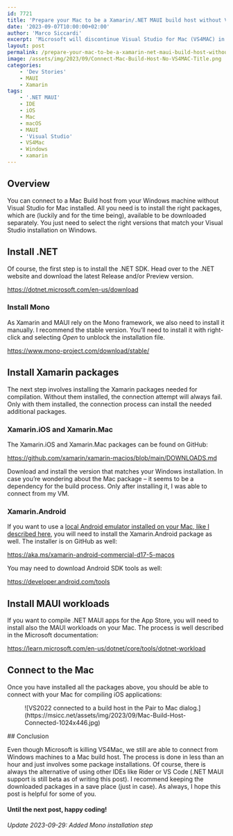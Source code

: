 ```yaml
---
id: 7721
title: 'Prepare your Mac to be a Xamarin/.NET MAUI build host without VS4MAC [Updated]'
date: '2023-09-07T10:00:00+02:00'
author: 'Marco Siccardi'
excerpt: 'Microsoft will discontinue Visual Studio for Mac (VS4MAC) in 2024. To be able to compile for the App Store, we still need a Mac based build host. In this post, I''ll show you how to prepare a Mac without VS4MAC as such a host.'
layout: post
permalink: /prepare-your-mac-to-be-a-xamarin-net-maui-build-host-without-vs4mac/
image: /assets/img/2023/09/Connect-Mac-Build-Host-No-VS4MAC-Title.png
categories:
    - 'Dev Stories'
    - MAUI
    - Xamarin
tags:
    - '.NET MAUI'
    - IDE
    - iOS
    - Mac
    - macOS
    - MAUI
    - 'Visual Studio'
    - VS4Mac
    - Windows
    - xamarin
---
```


## Overview

You can connect to a Mac Build host from your Windows machine without Visual Studio for Mac installed. All you need is to install the right packages, which are (luckily and for the time being), available to be downloaded separately. You just need to select the right versions that match your Visual Studio installation on Windows.

## Install .NET 

Of course, the first step is to install the .NET SDK. Head over to the .NET website and download the latest Release and/or Preview version.

<https://dotnet.microsoft.com/en-us/download>

### Install Mono

As Xamarin and MAUI rely on the Mono framework, we also need to install it manually. I recommend the stable version. You’ll need to install it with right-click and selecting *Open* to unblock the installation file.

<https://www.mono-project.com/download/stable/>

## Install Xamarin packages

The next step involves installing the Xamarin packages needed for compilation. Without them installed, the connection attempt will always fail. Only with them installed, the connection process can install the needed additional packages.

### Xamarin.iOS and Xamarin.Mac

The Xamarin.iOS and Xamarin.Mac packages can be found on GitHub:

<https://github.com/xamarin/xamarin-macios/blob/main/DOWNLOADS.md>

Download and install the version that matches your Windows installation. In case you’re wondering about the Mac package – it seems to be a dependency for the build process. Only after installing it, I was able to connect from my VM.

### Xamarin.Android

If you want to use a [local Android emulator installed on your Mac, like I described here](https://msicc.net/how-to-use-the-android-emulator-on-a-macos-host-for-debugging-in-a-virtual-machine-with-windows/), you will need to install the Xamarin.Android package as well. The installer is on GitHub as well:

<https://aka.ms/xamarin-android-commercial-d17-5-macos>

You may need to download Android SDK tools as well:

<https://developer.android.com/tools>

## Install MAUI workloads

If you want to compile .NET MAUI apps for the App Store, you will need to install also the MAUI workloads on your Mac. The process is well described in the Microsoft documentation:

<https://learn.microsoft.com/en-us/dotnet/core/tools/dotnet-workload>

## Connect to the Mac

Once you have installed all the packages above, you should be able to connect with your Mac for compiling iOS applications:

<div class="wp-block-image"><figure class="aligncenter size-large">![VS2022 connected to a build host in the Pair to Mac dialog.](https://msicc.net/assets/img/2023/09/Mac-Build-Host-Connected-1024x446.jpg)</figure></div>## Conclusion

Even though Microsoft is killing VS4Mac, we still are able to connect from Windows machines to a Mac build host. The process is done in less than an hour and just involves some package installations. Of course, there is always the alternative of using other IDEs like Rider or VS Code (.NET MAUI support is still beta as of writing this post). I recommend keeping the downloaded packages in a save place (just in case). As always, I hope this post is helpful for some of you.

#### Until the next post, happy coding!

*Update 2023-09-29: Added Mono installation step*